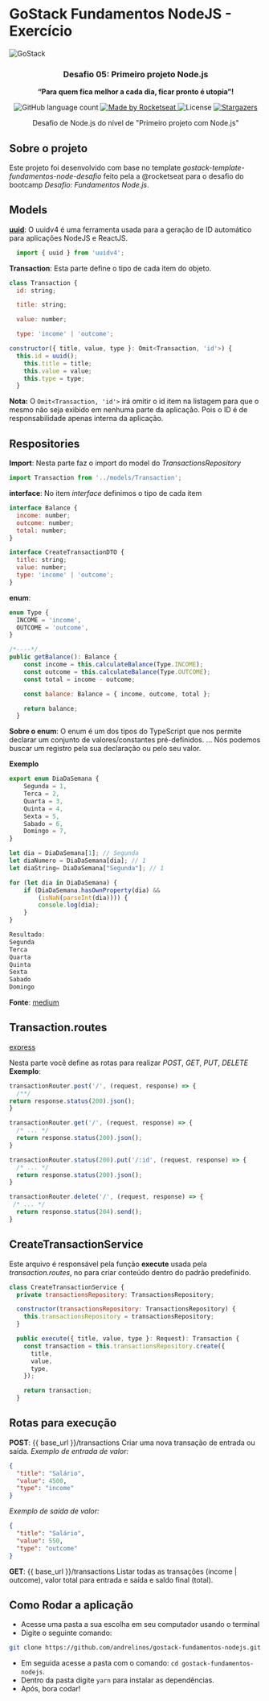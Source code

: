 # GoStack Fundamentos NodeJS - Exercício

<img alt="GoStack" src="https://storage.googleapis.com/golden-wind/bootcamp-gostack/header-desafios.png" />

<h3 align="center">
  Desafio 05: Primeiro projeto Node.js
</h3>

<p align="center"><strong>“Para quem fica melhor a cada dia, ficar pronto é utopia”!</strong></blockquote>

<p align="center">
  <img alt="GitHub language count" src="https://img.shields.io/github/languages/count/rocketseat/bootcamp-gostack-desafios?color=%2304D361">

  <a href="https://rocketseat.com.br">
    <img alt="Made by Rocketseat" src="https://img.shields.io/badge/made%20by-Rocketseat-%2304D361">
  </a>

  <img alt="License" src="https://img.shields.io/badge/license-MIT-%2304D361">

  <a href="https://github.com/Rocketseat/bootcamp-gostack-desafios/stargazers">
    <img alt="Stargazers" src="https://img.shields.io/github/stars/rocketseat/bootcamp-gostack-desafios?style=social">
  </a>
</p>

<p align="center">Desafio de Node.js do nível de "Primeiro projeto com Node.js"</p>

## Sobre o projeto
Este projeto foi desenvolvido com base no template *gostack-template-fundamentos-node-desafio* feito pela a @rocketseat para o desafio do bootcamp *Desafio: Fundamentos Node.js*.

## Models
**[uuid](https://github.com/uuidjs/uuid)**:  O uuidv4 é uma ferramenta usada para a geração de ID automático para aplicações NodeJS e ReactJS.

```js
  import { uuid } from 'uuidv4';
```

**Transaction**:  Esta parte define o tipo de cada item do objeto.
```js
class Transaction {
  id: string;

  title: string;

  value: number;

  type: 'income' | 'outcome';
```

```js
constructor({ title, value, type }: Omit<Transaction, 'id'>) {
  this.id = uuid();
    this.title = title;
    this.value = value;
    this.type = type;
  }
  ```
**Nota:** O `Omit<Transaction, 'id'>` irá omitir o id item na listagem para que o mesmo não seja exibido em nenhuma parte da aplicação. Pois o ID é de responsabilidade apenas interna da aplicação.

## Respositories

**Import**:  Nesta parte faz o import do model do *TransactionsRepository*
```js
import Transaction from '../models/Transaction';
```

**interface**:  No item *interface* definimos o tipo de cada item
```js
interface Balance {
  income: number;
  outcome: number;
  total: number;
}

interface CreateTransactionDTO {
  title: string;
  value: number;
  type: 'income' | 'outcome';
}
```

**enum**:
```js
enum Type {
  INCOME = 'income',
  OUTCOME = 'outcome',
}

/*----*/
public getBalance(): Balance {
    const income = this.calculateBalance(Type.INCOME);
    const outcome = this.calculateBalance(Type.OUTCOME);
    const total = income - outcome;

    const balance: Balance = { income, outcome, total };

    return balance;
  }
```
**Sobre o enum**: O enum é um dos tipos do TypeScript que nos permite declarar um conjunto de valores/constantes pré-definidos. ... Nós podemos buscar um registro pela sua declaração ou pelo seu valor.

**Exemplo**
```js
export enum DiaDaSemana {
    Segunda = 1,
    Terca = 2,
    Quarta = 3,
    Quinta = 4,
    Sexta = 5,
    Sabado = 6,
    Domingo = 7,
}

let dia = DiaDaSemana[1]; // Segunda
let diaNumero = DiaDaSemana[dia]; // 1
let diaString= DiaDaSemana["Segunda"]; // 1

for (let dia in DiaDaSemana) {
    if (DiaDaSemana.hasOwnProperty(dia) &&
        (isNaN(parseInt(dia)))) {
        console.log(dia);
    }
}

Resultado:
Segunda
Terca
Quarta
Quinta
Sexta
Sabado
Domingo
```
**Fonte**: [medium](https://medium.com/typescript/typescript-enums-1f5cc877aaa3)

## Transaction.routes

[express](https://github.com/expressjs/express)

Nesta parte você define as rotas para realizar *POST*, *GET*, *PUT*, *DELETE*
**Exemplo**:
```js
transactionRouter.post('/', (request, response) => {
  /**/
return response.status(200).json();
}

transactionRouter.get('/', (request, response) => {
  /* ... */
  return response.status(200).json();
}

transactionRouter.status(200).put('/:id', (request, response) => {
  /* ... */
  return response.status(200).json();
}

transactionRouter.delete('/', (request, response) => {
 /* ... */
  return response.status(204).send();
}
```

## CreateTransactionService
Este arquivo é responsável pela função **execute** usada pela *transaction.routes*, no para criar conteúdo dentro do padrão predefinido.

```js
class CreateTransactionService {
  private transactionsRepository: TransactionsRepository;

  constructor(transactionsRepository: TransactionsRepository) {
    this.transactionsRepository = transactionsRepository;
  }

  public execute({ title, value, type }: Request): Transaction {
    const transaction = this.transactionsRepository.create({
      title,
      value,
      type,
    });

    return transaction;
  }
  ```

## Rotas para execução
**POST**: {{ base_url  }}/transactions
Criar uma nova transação de entrada ou saída.
*Exemplo de entrada de valor:*
```json
{
  "title": "Salário",
  "value": 4500,
  "type": "income"
}
```
*Exemplo de saída de valor:*
```json
{
  "title": "Salário",
  "value": 550,
  "type": "outcome"
}
```

**GET**: {{ base_url  }}/transactions
Listar todas as transações (income | outcome), valor total para entrada e saída e saldo final (total).


## Como Rodar a aplicação
- Acesse uma pasta a sua escolha em seu computador usando o terminal
- Digite o seguinte comando:
```zsh
git clone https://github.com/andrelinos/gostack-fundamentos-nodejs.git
```
- Em seguida acesse a pasta com o comando: `cd gostack-fundamentos-nodejs`.
- Dentro da pasta digite `yarn` para instalar as dependências.
- Após, bora codar!

##
